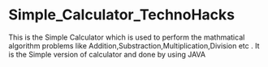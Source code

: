 # Simple_Calculator_TechnoHacks
This is the Simple Calculator which is used to perform the mathmatical algorithm problems like Addition,Substraction,Multiplication,Division etc . It is the Simple version of calculator and done by using JAVA
